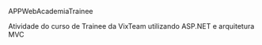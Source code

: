 APPWebAcademiaTrainee

Atividade do curso de Trainee da VixTeam utilizando ASP.NET e arquitetura MVC
